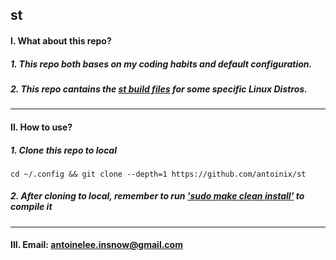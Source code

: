 ## st

#### I. What about this repo?
##### 1. This repo both bases on my coding habits and default configuration.

##### 2. This repo cantains the <u>st build files</u> for some specific Linux Distros.
---
#### II. How to use?
##### 1. Clone this repo to local
```
cd ~/.config && git clone --depth=1 https://github.com/antoinix/st
```
##### 2. After cloning to local, remember to run <u>_'sudo make clean install'_</u> to compile it
---
#### III. Email: antoinelee.insnow@gmail.com
